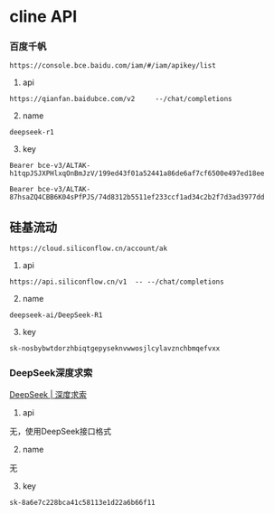 # cline API

### 百度千帆 

```
https://console.bce.baidu.com/iam/#/iam/apikey/list
```



1. api

```
https://qianfan.baidubce.com/v2     --/chat/completions
```

2. name

```
deepseek-r1
```

3. key

```
Bearer bce-v3/ALTAK-h1tqpJSJXPHlxqOnBmJzV/199ed43f01a52441a86de6af7cf6500e497ed18ee

Bearer bce-v3/ALTAK-87hsaZQ4CBB6K04sPfPJS/74d8312b5511ef233ccf1ad34c2b2f7d3ad3977dd
```

## 硅基流动

```
https://cloud.siliconflow.cn/account/ak
```

1. api

```
https://api.siliconflow.cn/v1  -- --/chat/completions
```

2. name

```
deepseek-ai/DeepSeek-R1
```

3. key

```
sk-nosbybwtdorzhbiqtgepyseknvwwosjlcylavznchbmqefvxx
```

### DeepSeek深度求索

[DeepSeek | 深度求索](https://www.deepseek.com/)

1. api

无，使用DeepSeek接口格式

2. name

无

3. key

```
sk-8a6e7c228bca41c58113e1d22a6b66f11
```

